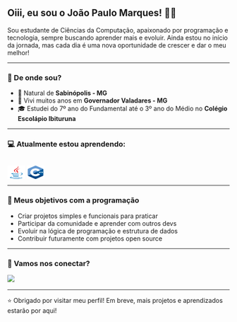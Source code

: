 ## Oiii, eu sou o João Paulo Marques! 👨‍💻

Sou estudante de Ciências da Computação, apaixonado por programação e tecnologia, sempre buscando aprender mais e evoluir. Ainda estou no início da jornada, mas cada dia é uma nova oportunidade de crescer e dar o meu melhor!

---

### 📍 De onde sou?

- 🏡 Natural de **Sabinópolis - MG**
- 🌆 Vivi muitos anos em **Governador Valadares - MG**
- 🎓 Estudei do 7º ano do Fundamental até o 3º ano do Médio no **Colégio Escolápio Ibituruna**

---

### 💻 Atualmente estou aprendendo:

<div style="display: inline_block"><br>
  <img align="center" alt="JP-Java" height="30" width="40" src="https://raw.githubusercontent.com/devicons/devicon/master/icons/java/java-original.svg">
  <img align="center" alt="JP-Cpp" height="30" width="40" src="https://raw.githubusercontent.com/devicons/devicon/master/icons/cplusplus/cplusplus-original.svg">
</div>

---

### 🚀 Meus objetivos com a programação

- Criar projetos simples e funcionais para praticar
- Participar da comunidade e aprender com outros devs
- Evoluir na lógica de programação e estrutura de dados
- Contribuir futuramente com projetos open source

---

### 📲 Vamos nos conectar?

<div>
  <a href="https://instagram.com/joaopxulo" target="_blank"><img src="https://img.shields.io/badge/-Instagram-%23E4405F?style=for-the-badge&logo=instagram&logoColor=white"></a>
</div>

---

⭐️ Obrigado por visitar meu perfil! Em breve, mais projetos e aprendizados estarão por aqui!
